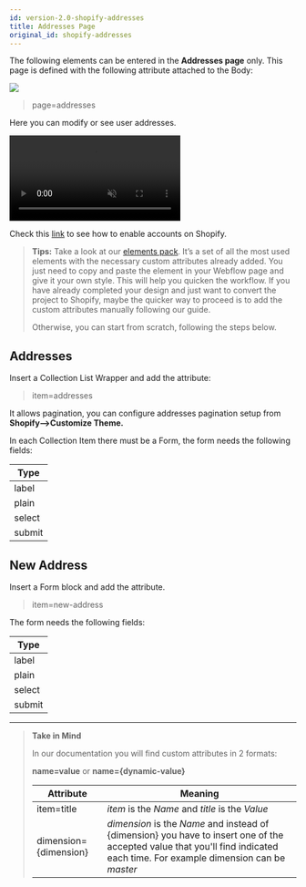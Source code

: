 ```yaml
---
id: version-2.0-shopify-addresses
title: Addresses Page
original_id: shopify-addresses
---
```

The following elements can be entered in the **Addresses page** only. This page is defined with the following attribute attached to the Body:

![](assets/shopify-addresses.jpeg)

> page=addresses

Here you can modify or see user addresses.

<pre>
<video autoplay muted playsinline="true" loop>
<source src="/assets/page-type.webm">
</video>
</pre>

Check this [link](https://help.shopify.com/en/manual/checkout-settings/customer-accounts) to see how to enable accounts on Shopify.

> **Tips:**
> Take a look at our [elements pack](https://webflow.com/website/webflow-to-shopify-elements). It’s a set of all the most used elements with the necessary custom attributes already added. You just need to copy and paste the element in your Webflow page and give it your own style. This will help you quicken the workflow. If you have already completed your design and just want to convert the project to Shopify, maybe the quicker way to proceed is to add the custom attributes manually following our guide.
>
> Otherwise, you can start from scratch, following the steps below.

## Addresses
Insert a Collection List Wrapper and add the attribute:

> item=addresses

It allows pagination, you can configure addresses pagination setup from **Shopify-->Customize Theme.**

In each Collection Item there must be a Form, the form needs the following fields:

 | **Type** | 
 | --------------- |
 | label |
 | plain |
 | select |
 | submit |

## New Address
Insert a Form block and add the attribute.

> item=new-address

The form needs the following fields:

 | **Type** | 
 | --------------- |
 | label |
 | plain |
 | select |
 | submit |


---------
> **Take in Mind**
>
> In our documentation you will find custom attributes in 2 formats:
>
> **name=value** or **name={dynamic-value}**
>
>
> **Attribute**             | **Meaning** | 
> -------------             | --------------- |
> | item=title              | *item* is the *Name* and *title* is the *Value* |
> | dimension={dimension}   | *dimension* is the *Name* and instead of {dimension} you have to insert one of the accepted value that you'll find indicated each time. For example dimension can be *master*|